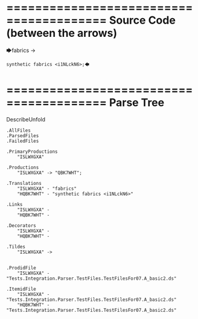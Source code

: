 ========================================
Source Code (between the arrows)
========================================

🡆fabrics -> 
	
	synthetic fabrics <i1NLckN6>;🡄

========================================
Parse Tree
========================================
DescribeUnfold

    .AllFiles
    .ParsedFiles
    .FailedFiles

    .PrimaryProductions
        "ISLWXGXA" 

    .Productions
        "ISLWXGXA" -> "QBK7WHT";

    .Translations
        "ISLWXGXA" - "fabrics"
        "HQBK7WHT" - "synthetic fabrics <i1NLckN6>"

    .Links
        "ISLWXGXA" - 
        "HQBK7WHT" - 

    .Decorators
        "ISLWXGXA" - 
        "HQBK7WHT" - 

    .Tildes
        "ISLWXGXA" -> 


    .ProdidFile
        "ISLWXGXA" - "Tests.Integration.Parser.TestFiles.TestFilesFor07.A_basic2.ds"

    .ItemidFile
        "ISLWXGXA" - "Tests.Integration.Parser.TestFiles.TestFilesFor07.A_basic2.ds"
        "HQBK7WHT" - "Tests.Integration.Parser.TestFiles.TestFilesFor07.A_basic2.ds"

